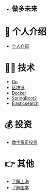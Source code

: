 - ## 做多未来

# 👦 个人介绍
- [个人介绍](notes/个人介绍.md) </br>

# 👷🏽 技术
- [Go](notes/go.md) </br>
- [区块链](notes/区块链.md) </br>
- [Docker](notes/docker.md) </br>
- [SpringBoot2](notes/SpringBoot2.md) </br>
- [Elasticsearch](notes/elasticsearch.md) </br>

# 💰️ 投资
- [数字货币投资](notes/digiccy/数字货币定投.md) </br>

# 👉 其他
- [了解上海](notes/other/了解上海.md) </br>
- [了解国学](notes/other/了解国学.md) </br>
